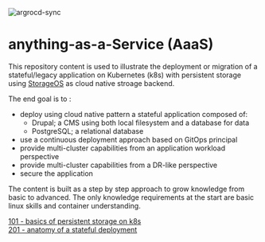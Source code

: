 ![argrocd-sync](https://argocd.doks.myshiny.space/api/badge?name=foodmag-app&revision=true)

# anything-as-a-Service (AaaS)
This repository content is used to illustrate the deployment or migration of a stateful/legacy application on Kubernetes (k8s) with persistent storage using [StorageOS](https://storageos.com) as cloud native stroage backend.  

The end goal is to :
- deploy using cloud native pattern a stateful application composed of:
  - Drupal; a CMS using both local filesystem and a database for data
  - PostgreSQL; a relational database  
- use a continuous deployment approach based on GitOps principal 
- provide multi-cluster capabilities from an application workload perspective
- provide multi-cluster capabilities from a DR-like perspective
- secure the application

The content is built as a step by step approach to grow knowledge from basic to advanced. The only knowledge requirements at the start are basic linux skills and container understanding. 

[101 - basics of persistent storage on k8s](doc/101/)  
[201 - anatomy of a stateful deployment](doc/201/README.md)

